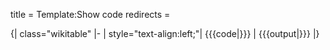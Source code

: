 title = Template:Show code
redirects =
>>>>

{| class="wikitable"
|-
| style="text-align:left;"| {{{code|}}} 
| {{{output|}}}
|}